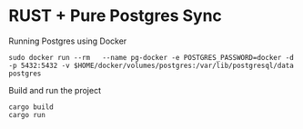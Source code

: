 # RUST + Pure Postgres Sync


Running Postgres using Docker
```
sudo docker run --rm   --name pg-docker -e POSTGRES_PASSWORD=docker -d -p 5432:5432 -v $HOME/docker/volumes/postgres:/var/lib/postgresql/data  postgres
```

Build and run the project
```
cargo build
cargo run
```